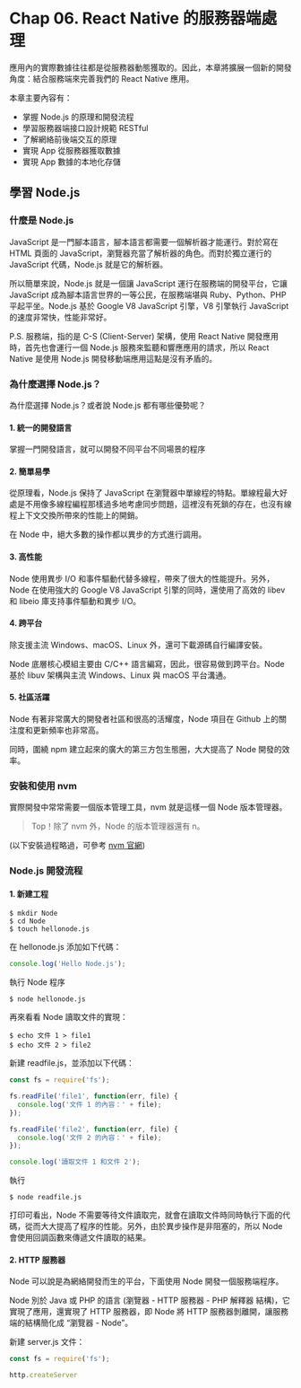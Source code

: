 # Chap 06. React Native 的服務器端處理

應用內的實際數據往往都是從服務器動態獲取的。因此，本章將擴展一個新的開發角度：結合服務端來完善我們的 React Native 應用。

本章主要內容有：

- 掌握 Node.js 的原理和開發流程
- 學習服務器端接口設計規範 RESTful
- 了解網絡前後端交互的原理
- 實現 App 從服務器獲取數據
- 實現 App 數據的本地化存儲

## 學習 Node.js

### 什麼是 Node.js

JavaScript 是一門腳本語言，腳本語言都需要一個解析器才能運行。對於寫在 HTML 頁面的 JavaScript，瀏覽器充當了解析器的角色。而對於獨立運行的 JavaScript 代碼，Node.js 就是它的解析器。

所以簡單來說，Node.js 就是一個讓 JavaScript 運行在服務端的開發平台，它讓 JavaScript 成為腳本語言世界的一等公民，在服務端堪與 Ruby、Python、PHP 平起平坐。Node.js 基於 Google V8 JavaScript 引擎，V8 引擎執行 JavaScript 的速度非常快，性能非常好。

P.S. 服務端，指的是 C-S (Client-Server) 架構，使用 React Native 開發應用時，首先也會運行一個 Node.js 服務來監聽和響應應用的請求，所以 React Native 是使用 Node.js 開發移動端應用這點是沒有矛盾的。

### 為什麼選擇 Node.js？

為什麼選擇 Node.js？或者說 Node.js 都有哪些優勢呢？

#### 1. 統一的開發語言

掌握一門開發語言，就可以開發不同平台不同場景的程序

#### 2. 簡單易學

從原理看，Node.js 保持了 JavaScript 在瀏覽器中單線程的特點。單線程最大好處是不用像多線程編程那樣過多地考慮同步問題，這裡沒有死鎖的存在，也沒有線程上下文交換所帶來的性能上的開銷。

在 Node 中，絕大多數的操作都以異步的方式進行調用。

#### 3. 高性能

Node 使用異步 I/O 和事件驅動代替多線程，帶來了很大的性能提升。另外，Node 在使用強大的 Google V8 JavaScript 引擎的同時，還使用了高效的 libev 和 libeio 庫支持事件驅動和異步 I/O。

#### 4. 跨平台

除支援主流 Windows、macOS、Linux 外，還可下載源碼自行編譯安裝。

Node 底層核心模組主要由 C/C++ 語言編寫，因此，很容易做到跨平台。Node 基於 libuv 架構與主流 Windows、Linux 與 macOS 平台溝通。

#### 5. 社區活躍

Node 有著非常廣大的開發者社區和很高的活耀度，Node 項目在 Github 上的關注度和更新頻率也非常高。

同時，圍繞 npm 建立起來的廣大的第三方包生態圈，大大提高了 Node 開發的效率。

### 安裝和使用 nvm

實際開發中常常需要一個版本管理工具，nvm 就是這樣一個 Node 版本管理器。

> Top！除了 nvm 外，Node 的版本管理器還有 n。

(以下安裝過程略過，可參考 [nvm 官網](https://github.com/creationix/nvm))

### Node.js 開發流程

#### 1. 新建工程

```shell
$ mkdir Node
$ cd Node
$ touch hellonode.js
```

在 hellonode.js 添加如下代碼：

```javascript
console.log('Hello Node.js');
```

執行 Node 程序

```shell
$ node hellonode.js
```

再來看看 Node 讀取文件的實現：

```shell
$ echo 文件 1 > file1
$ echo 文件 2 > file2
```

新建 readfile.js，並添加以下代碼：

```javascript
const fs = require('fs');

fs.readFile('file1', function(err, file) {
  console.log('文件 1 的內容：' + file);
});

fs.readFile('file2', function(err, file) {
  console.log('文件 2 的內容：' + file);
});

console.log('讀取文件 1 和文件 2');
```

執行

```shell
$ node readfile.js
```

打印可看出，Node 不需要等待文件讀取完，就會在讀取文件時同時執行下面的代碼，從而大大提高了程序的性能。另外，由於異步操作是非阻塞的，所以 Node 會使用回調函數來傳遞文件讀取的結果。

####  2. HTTP 服務器

Node 可以說是為網絡開發而生的平台，下面使用 Node 開發一個服務端程序。

Node 別於 Java 或 PHP 的語言 (瀏覽器 - HTTP 服務器 - PHP 解釋器 結構)，它實現了應用，還實現了 HTTP 服務器，即 Node 將 HTTP 服務器剝離開，讓服務端的結構簡化成 “瀏覽器 - Node”。

新建 server.js 文件：

```javascript
const fs = require('fs');

http.createServer
```

